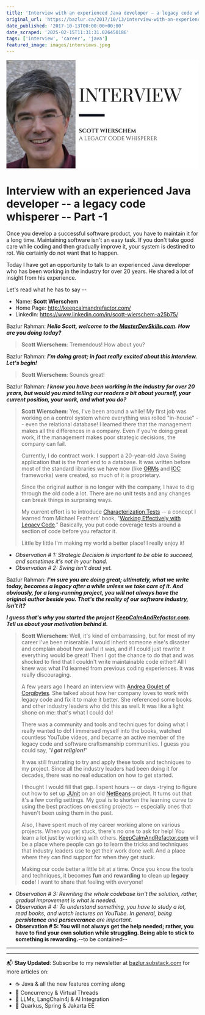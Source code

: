 ```yaml
---
title: 'Interview with an experienced Java developer – a legacy code whisperer – Part -1'
original_url: 'https://bazlur.ca/2017/10/13/interview-with-an-experienced-java-developer-a-legacy-code-whisperer-part-1/'
date_published: '2017-10-13T00:00:00+00:00'
date_scraped: '2025-02-15T11:31:31.026450186'
tags: ['interview', 'career', 'java']
featured_image: images/interviews.jpeg
---
```


![](images/interviews.jpeg)

Interview with an experienced Java developer -- a legacy code whisperer -- Part -1
==================================================================================

Once you develop a successful software product, you have to maintain it for a long time. Maintaining software isn't an easy task. If you don't take good care while coding and then gradually improve it, your system is destined to rot. We certainly do not want that to happen.

Today I have got an opportunity to talk to an experienced Java developer who has been working in the industry for over 20 years. He shared a lot of insight from his experience.

Let's read what he has to say --

* Name: **Scott Wierschem**
* Home Page: <http://keepcalmandrefactor.com/>
* LinkedIn: <https://www.linkedin.com/in/scott-wierschem-a25b75/>

Bazlur Rahman: ***Hello Scott, welcome to the [MasterDevSkills.com](https://masterdevskills.com/). How are you doing today?***
> **Scott Wierschem**: Tremendous! How about you?

Bazlur Rahman: ***I'm doing great; in fact really excited about this interview. Let's begin!***
> **Scott Wierschem**: Sounds great!

Bazlur Rahman: ***I know you have been working in the industry for over 20 years, but would you mind telling our readers a bit about yourself, your current position, your work, and what you do?***
> **Scott Wierschem**: Yes, I've been around a while! My first job was working on a control system where everything was rolled "in-house" -- even the relational database! I learned there that the management makes all the differences in a company. Even if you're doing great work, if the management makes poor strategic decisions, the company can fail.
>
> Currently, I do contract work. I support a 20-year-old Java Swing application that is the front end to a database. It was written before most of the standard libraries we have now (like [ORMs](https://en.wikipedia.org/wiki/Object-relational_mapping) and [IOC](https://en.wikipedia.org/wiki/Inversion_of_control) frameworks) were created, so much of it is proprietary.
>
> Since the original author is no longer with the company, I have to dig through the old code a lot. There are no unit tests and any changes can break things in surprising ways.
>
> My current effort is to introduce [Characterization Tests](https://en.wikipedia.org/wiki/Characterization_test) -- a concept I learned from Michael Feathers' book, "[Working Effectively with Legacy Code](https://www.amazon.com/Working-Effectively-Legacy-Michael-Feathers/dp/0131177052)." Basically, you put code coverage tests around a section of code before you refactor it.
>
> Little by little I'm making my world a better place! I really enjoy it!

* *Observation # 1: Strategic Decision is important to be able to succeed, and sometimes it's not in your hand.*
* *Observation # 2: Swing isn't dead yet.*

Bazlur Rahman: ***I'm sure you are doing great; ultimately, what we write today, becomes a legacy after a while unless we take care of it. And obviously, for a long-running project, you will not always have the original author beside you. That's the reality of our software industry, isn't it?***

***I guess that's why you started the project [KeepCalmAndRefactor.com](http://keepcalmandrefactor.com/). Tell us about your motivation behind it.***
> **Scott Wierschem**: Well, it's kind of embarrassing, but for most of my career I've been miserable. I would inherit someone else's disaster and complain about how awful it was, and if I could just rewrite it everything would be great! Then I got the chance to do that and was shocked to find that I couldn't write maintainable code either! All I knew was what I'd learned from previous coding experiences. It was really discouraging.
>
> A few years ago I heard an interview with [Andrea Goulet of Corgibytes](https://www.linkedin.com/in/andreamgoulet/). She talked about how her company loves to work with legacy code and fix it to make it better. She referenced some books and other industry leaders who did this as well. It was like a light shone on me: that's what I could do!
>
> There was a community and tools and techniques for doing what I really wanted to do! I immersed myself into the books, watched countless YouTube videos, and became an active member of the legacy code and software craftsmanship communities. I guess you could say, "***I got religion!***"
>
> It was still frustrating to try and apply these tools and techniques to my project. Since all the industry leaders had been doing it for decades, there was no real education on how to get started.
>
> I thought I would fill that gap. I spent hours -- or days -trying to figure out how to set up [JUnit](http://junit.org/junit5/) on an old [NetBeans](https://netbeans.org/) project. It turns out that it's a few config settings. My goal is to shorten the learning curve to using the best practices on existing projects -- especially ones that haven't been using them in the past.
>
> Also, I have spent much of my career working alone on various projects. When you get stuck, there's no one to ask for help! You learn a lot just by working with others. [KeepCalmAndRefactor.com](http://keepcalmandrefactor.com/) will be a place where people can go to learn the tricks and techniques that industry leaders use to get their work done well. And a place where they can find support for when they get stuck.
>
> Making our code better a little bit at a time. Once you know the tools and techniques, it becomes **fun** and **rewarding** to clean up **legacy code**! I want to share that feeling with everyone!

* *Observation # 3: Rewriting the whole codebase isn't the solution, rather, gradual improvement is what is needed.*
* *Observation # 4: To understand something, you have to study a lot, read books, and watch lectures on YouTube. In general, being **persistence** and **perseverance** are important.*
* **Observation # 5: You will not always get the help needed; rather, you have to find your own solution while struggling. Being able to stick to something is rewarding.**--to be contained--

*** ** * ** ***

---

📬 **Stay Updated**: Subscribe to my newsletter at [bazlur.substack.com](https://bazlur.substack.com/) for more articles on:
- ☕ Java & all the new features coming along
- 🧵 Concurrency & Virtual Threads
- 🧠 LLMs, LangChain4j & AI Integration
- 🚀 Quarkus, Spring & Jakarta EE
